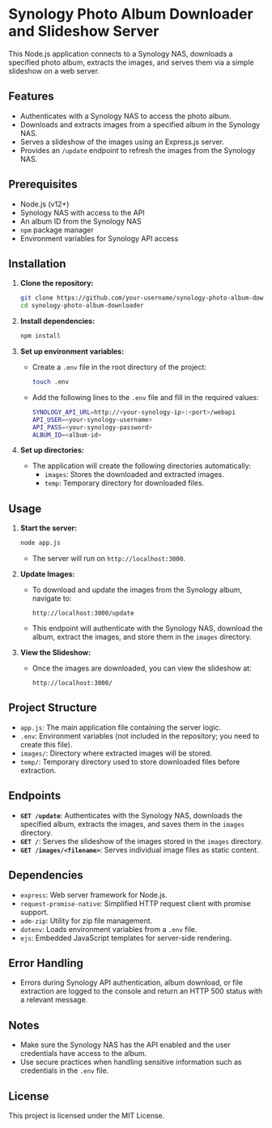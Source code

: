 # Synology Photo Album Downloader and Slideshow Server

This Node.js application connects to a Synology NAS, downloads a specified photo album, extracts the images, and serves them via a simple slideshow on a web server.

## Features
- Authenticates with a Synology NAS to access the photo album.
- Downloads and extracts images from a specified album in the Synology NAS.
- Serves a slideshow of the images using an Express.js server.
- Provides an `/update` endpoint to refresh the images from the Synology NAS.

## Prerequisites
- Node.js (v12+)
- Synology NAS with access to the API
- An album ID from the Synology NAS
- `npm` package manager
- Environment variables for Synology API access

## Installation

1. **Clone the repository:**
    ```bash
    git clone https://github.com/your-username/synology-photo-album-downloader.git
    cd synology-photo-album-downloader
    ```

2. **Install dependencies:**
    ```bash
    npm install
    ```

3. **Set up environment variables:**
   - Create a `.env` file in the root directory of the project:
     ```bash
     touch .env
     ```
   - Add the following lines to the `.env` file and fill in the required values:
     ```bash
     SYNOLOGY_API_URL=http://<your-synology-ip>:<port>/webapi
     API_USER=<your-synology-username>
     API_PASS=<your-synology-password>
     ALBUM_ID=<album-id>
     ```

4. **Set up directories:**
   - The application will create the following directories automatically:
     - `images`: Stores the downloaded and extracted images.
     - `temp`: Temporary directory for downloaded files.

## Usage

1. **Start the server:**
    ```bash
    node app.js
    ```
   - The server will run on `http://localhost:3000`.

2. **Update Images:**
   - To download and update the images from the Synology album, navigate to:
     ```
     http://localhost:3000/update
     ```
   - This endpoint will authenticate with the Synology NAS, download the album, extract the images, and store them in the `images` directory.

3. **View the Slideshow:**
   - Once the images are downloaded, you can view the slideshow at:
     ```
     http://localhost:3000/
     ```

## Project Structure

- `app.js`: The main application file containing the server logic.
- `.env`: Environment variables (not included in the repository; you need to create this file).
- `images/`: Directory where extracted images will be stored.
- `temp/`: Temporary directory used to store downloaded files before extraction.

## Endpoints

- **`GET /update`**: Authenticates with the Synology NAS, downloads the specified album, extracts the images, and saves them in the `images` directory.
- **`GET /`**: Serves the slideshow of the images stored in the `images` directory.
- **`GET /images/<filename>`**: Serves individual image files as static content.

## Dependencies

- `express`: Web server framework for Node.js.
- `request-promise-native`: Simplified HTTP request client with promise support.
- `adm-zip`: Utility for zip file management.
- `dotenv`: Loads environment variables from a `.env` file.
- `ejs`: Embedded JavaScript templates for server-side rendering.

## Error Handling
- Errors during Synology API authentication, album download, or file extraction are logged to the console and return an HTTP 500 status with a relevant message.

## Notes
- Make sure the Synology NAS has the API enabled and the user credentials have access to the album.
- Use secure practices when handling sensitive information such as credentials in the `.env` file.

## License
This project is licensed under the MIT License.
